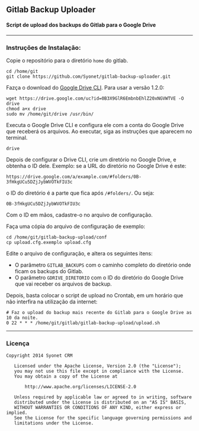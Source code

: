 ## Gitlab Backup Uploader
#### Script de upload dos backups do Gitlab para o Google Drive

--------

### Instruções de Instalação:

Copie o repositório para o diretório `home` do gitlab.

```
cd /home/git
git clone https://github.com/Syonet/gitlab-backup-uploader.git
```

Fazça o download do [Google Drive CLI](https://github.com/prasmussen/gdrive#installation). Para usar a versão 1.2.0:

```
wget https://drive.google.com/uc?id=0B3X9GlR6EmbnbEhlZ20xNGVWTVE -O drive
chmod a+x drive
sudo mv /home/git/drive /usr/bin/
```

Executa o Google Drive CLI e configura ele com a conta do Google Drive que receberá os arquivos. Ao executar, siga as instruções que aparecem no terminal.

```
drive
```

Depois de configurar o Drive CLI, crie um diretório no Google Drive, e obtenha o ID dele. Exemplo: se a URL do diretório no Google Drive é este:

```
https://drive.google.com/a/example.com/#folders/0B-3fHkgUCu5DZjJybWVOTkFIU3c
```

o ID do diretório é a parte que fica após `/#folders/`. Ou seja:

```
0B-3fHkgUCu5DZjJybWVOTkFIU3c
```

Com o ID em mãos, cadastre-o no arquivo de configuração.

Faça uma cópia do arquivo de configuração de exemplo:

```
cd /home/git/gitlab-backup-upload/conf
cp upload.cfg.exemplo upload.cfg
```

Edite o arquivo de configuração, e altera os seguintes itens:

* O parâmetro `GITLAB_BACKUPS` com o caminho completo do diretório onde ficam os backups do Gitlab.
* O parâmetro `GDRIVE_DIRETORIO` com o ID do diretório do Google Drive que vai receber os arquivos de backup.

Depois, basta colocar o script de upload no Crontab, em um horário que não interfira na utilização da internet:

```
# Faz o upload do backup mais recente do Gitlab para o Google Drive as 10 da noite.
0 22 * * * /home/git/gitlab/gitlab-backup-upload/upload.sh
```

_____


### Licença

```
Copyright 2014 Syonet CRM

   Licensed under the Apache License, Version 2.0 (the "License");
   you may not use this file except in compliance with the License.
   You may obtain a copy of the License at

       http://www.apache.org/licenses/LICENSE-2.0

   Unless required by applicable law or agreed to in writing, software
   distributed under the License is distributed on an "AS IS" BASIS,
   WITHOUT WARRANTIES OR CONDITIONS OF ANY KIND, either express or implied.
   See the License for the specific language governing permissions and
   limitations under the License.
```
